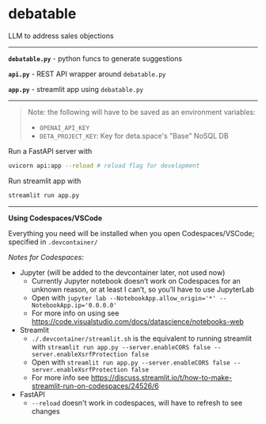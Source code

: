 # debatable
LLM to address sales objections

---

**`debatable.py`** - python funcs to generate suggestions

**`api.py`** - REST API wrapper around `debatable.py`

**`app.py`** - streamlit app using `debatable.py`

---

> Note: the following will have to be saved as an environment variables:
> - `OPENAI_API_KEY`
> - `DETA_PROJECT_KEY`: Key for deta.space's "Base" NoSQL DB

Run a FastAPI server with 

```bash
uvicorn api:app --reload # reload flag for development
```

Run streamlit app with

```bash
streamlit run app.py
```

---

**Using Codespaces/VSCode**

Everything you need will be installed when you open Codespaces/VSCode; specified in `.devcontainer/`

*Notes for Codespaces:*
- Jupyter (will be added to the devcontainer later, not used now)
  - Currently Jupyter notebook doesn’t work on Codespaces for an unknown reason, or at least I can’t, so you’ll have to use JupyterLab
  - Open with `jupyter lab --NotebookApp.allow_origin='*' --NotebookApp.ip='0.0.0.0'`
  - For more info on using see https://code.visualstudio.com/docs/datascience/notebooks-web
- Streamlit
  - `./.devcontainer/streamlit.sh` is the equivalent to running streamlit with `streamlit run app.py --server.enableCORS false --server.enableXsrfProtection false`
  - Open with `streamlit run app.py --server.enableCORS false --server.enableXsrfProtection false`
  - For more info see https://discuss.streamlit.io/t/how-to-make-streamlit-run-on-codespaces/24526/6
- FastAPI
  - `--reload` doesn't work in codespaces, will have to refresh to see changes
